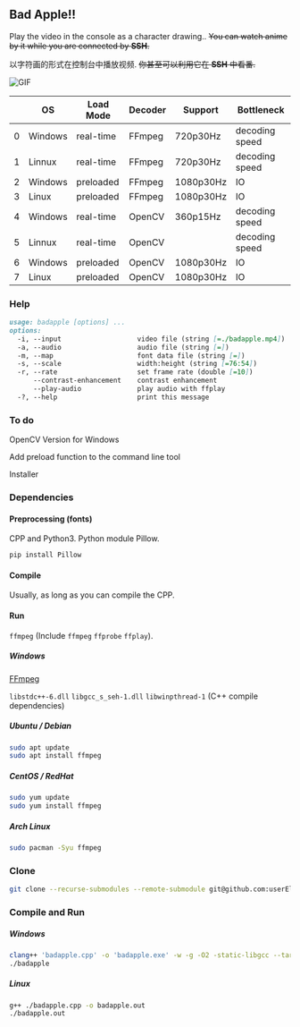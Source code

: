 ## Bad Apple!!

Play the video in the console as a character drawing..
~~You can watch anime by it while you are connected by **SSH**.~~

以字符画的形式在控制台中播放视频.
~~你甚至可以利用它在 **SSH** 中看番.~~

![GIF](./play.gif)

|   | OS      | Load Mode | Decoder | Support   | Bottleneck     |
| - | -       | -         | -       | -         | -              |
| 0 | Windows | real-time | FFmpeg  | 720p30Hz  | decoding speed |
| 1 | Linnux  | real-time | FFmpeg  | 720p30Hz  | decoding speed |
| 2 | Windows | preloaded | FFmpeg  | 1080p30Hz | IO             |
| 3 | Linux   | preloaded | FFmpeg  | 1080p30Hz | IO             |
| 4 | Windows | real-time | OpenCV  | 360p15Hz  | decoding speed |
| 5 | Linnux  | real-time | OpenCV  |           | decoding speed |
| 6 | Windows | preloaded | OpenCV  | 1080p30Hz | IO             |
| 7 | Linux   | preloaded | OpenCV  | 1080p30Hz | IO             |


### Help

```markdown
usage: badapple [options] ... 
options:
  -i, --input                   video file (string [=./badapple.mp4])
  -a, --audio                   audio file (string [=])
  -m, --map                     font data file (string [=])
  -s, --scale                   width:height (string [=76:54])       
  -r, --rate                    set frame rate (double [=10])        
      --contrast-enhancement    contrast enhancement
      --play-audio              play audio with ffplay
  -?, --help                    print this message
```

### To do

OpenCV Version for Windows

Add preload function to the command line tool

Installer

### Dependencies

#### Preprocessing (fonts)

CPP and Python3.
Python module Pillow.

```sh
pip install Pillow
```

#### Compile

Usually, as long as you can compile the CPP.

#### Run

`ffmpeg` (Include `ffmpeg` `ffprobe` `ffplay`).

##### Windows

[FFmpeg](https://github.com/BtbN/FFmpeg-Builds/releases/tag/latest)

`libstdc++-6.dll` `libgcc_s_seh-1.dll` `libwinpthread-1` (C++ compile dependencies)

##### Ubuntu / Debian

```sh
sudo apt update
sudo apt install ffmpeg
```

##### CentOS / RedHat

```sh
sudo yum update
sudo yum install ffmpeg
```

##### Arch Linux

```sh
sudo pacman -Syu ffmpeg
```


### Clone

```sh
git clone --recurse-submodules --remote-submodule git@github.com:userElaina/Bad-Apple.git
```


### Compile and Run

##### Windows

```sh
clang++ 'badapple.cpp' -o 'badapple.exe' -w -g -O2 -static-libgcc --target=x86_64-w64-mingw -std=c++20
./badapple
```

##### Linux

```sh
g++ ./badapple.cpp -o badapple.out
./badapple.out
```

